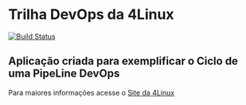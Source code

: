 # Trilha DevOps da 4Linux

<!-- Altere a Flag abaixo com sua URL do Travis -->
[![Build Status](https://travis-ci.com/souzamsamp/DevOpsLab-HelloWorld.svg?branch=master)](https://travis-ci.com/souzamsamp/DevOpsLab-HelloWorld)
## Aplicação criada para exemplificar o Ciclo de uma PipeLine DevOps


Para maiores informações acesse o [Site da 4Linux](https://www.4linux.com.br/cursos/devops)
